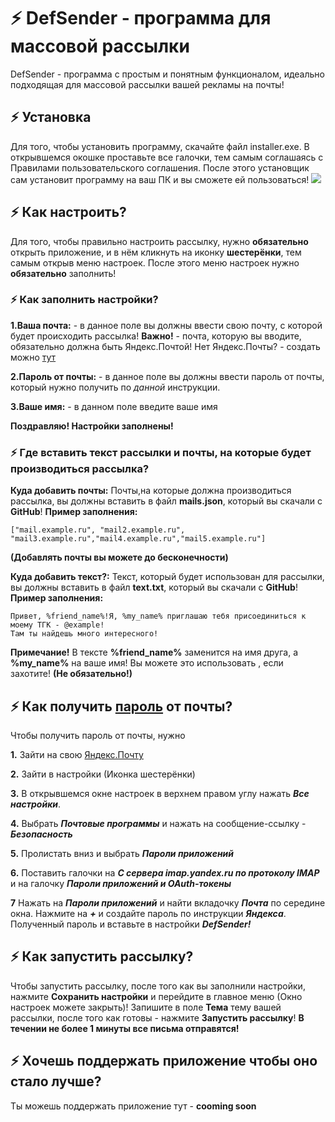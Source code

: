 # ⚡ DefSender - программа для массовой рассылки
DefSender - программа с простым и понятным функционалом, идеально подходящая для массовой рассылки вашей рекламы на почты!

## ⚡ Установка
Для того, чтобы установить программу, скачайте файл installer.exe. В открывшемся окошке проставьте все галочки, тем самым 
соглашаясь с Правилами пользовательского соглашения. После этого установщик сам установит программу на ваш ПК и вы сможете 
ей пользоваться!
![](mainmenu.png)
## ⚡ Как настроить?
Для того, чтобы правильно настроить рассылку, нужно **обязательно** открыть приложение, и в нём кликнуть на иконку **шестерёнки**, 
тем самым открыв меню настроек. После этого меню настроек нужно **обязательно** заполнить! 
### ⚡ Как заполнить настройки?
**1.Ваша почта:** - в данное поле вы должны ввести свою почту, с которой будет происходить рассылка! **Важно!** - почта, которую 
вы вводите, обязательно должна быть Яндекс.Почтой! Нет Яндекс.Почты? - создать можно [тут](https://360.yandex.ru/mail/)

**2.Пароль от почты:** - в данное поле вы должны ввести пароль от почты, который нужно получить по _данной_ инструкции.

**3.Ваше имя:** - в данном поле введите ваше имя

**Поздравляю! Настройки заполнены!**

### ⚡ Где вставить текст рассылки и почты, на которые будет производиться рассылка?

**Куда добавить почты:** Почты,на которые должна производиться рассылка, вы должны вставить в файл **mails.json**, который вы скачали с **GitHub**!
**Пример заполнения:** 
```
["mail.example.ru", "mail2.example.ru", "mail3.example.ru","mail4.example.ru","mail5.example.ru"]
```
**(Добавлять почты вы можете до бесконечности)**


**Куда добавить текст?:** Текст, который будет использован для рассылки, вы должны вставить в файл **text.txt**, который вы скачали с **GitHub**!
**Пример заполнения:**
```
Привет, %friend_name%!Я, %my_name% приглашаю тебя присоединиться к моему ТГК - @example!
Там ты найдешь много интересного!
```
**Примечание!** 
В тексте **%friend_name%** заменится на имя друга, а **%my_name%** на ваше имя!
Вы можете это использовать , если захотите! **(Не обязательно!)**

## ⚡ Как получить [пароль](https://github.com/MiroshanToshan/Rassilka-mail-YANDEX-MAIL-/blob/main/README.md#как-заполнить-настройки) от почты?
Чтобы получить пароль от почты, нужно 

**1.** Зайти на свою [Яндекс.Почту](https://360.yandex.ru/mail/)

**2.** Зайти в настройки (Иконка шестерёнки)

**3.** В открывшемся окне настроек в верхнем правом углу нажать ***Все настройки***.

**4.** Выбрать ***Почтовые программы*** и нажать на сообщение-ссылку - ***Безопасность***

**5.** Пролистать вниз и выбрать ***Пароли приложений***

**6.** Поставить галочки на ***С сервера imap.yandex.ru по протоколу IMAP*** и на галочку ***Пароли приложений и OAuth-токены***

**7** Нажать на ***Пароли приложений*** и найти вкладочку ***Почта*** по середине окна. Нажмите на ***+*** и создайте пароль по инструкции ***Яндекса***.
Полученный пароль и вставьте в настройки ***DefSender!***

## ⚡ Как запустить рассылку?

Чтобы запустить рассылку, после того как вы заполнили настройки, нажмите **Сохранить настройки** и перейдите в главное меню (Окно настроек можете закрыть)!
Запишите в поле **Тема** тему вашей рассылки, после того как готовы - нажмите **Запустить рассылку**!
**В течении не более 1 минуты все письма отправятся!**

## ⚡ Хочешь поддержать приложение чтобы оно стало лучше?

Ты можешь поддержать приложение тут - **cooming soon**
